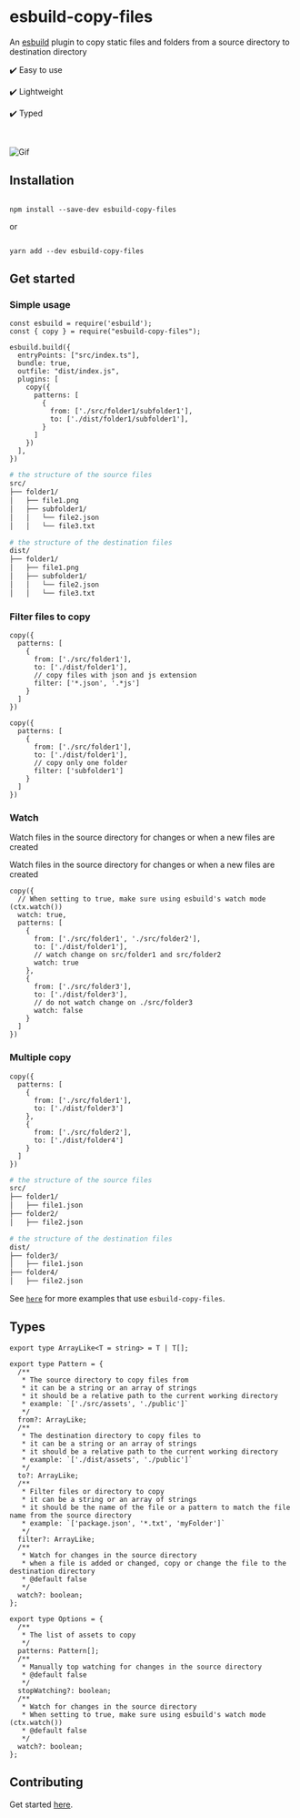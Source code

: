 # esbuild-copy-files

<p align="left">
An <a href="https://mui.com/material-ui/getting-started/overview/">esbuild</a> plugin to copy static files and folders from a source directory to destination directory</p>

<p>✔️ Easy to use</p>
<p>✔️ Lightweight</p>
<p>✔️ Typed</p>

<br />

![Gif](https://github.com/tiavina-mika/esbuild-copy-files/blob/main/screenshots/example.gif)

## Installation

```shell

npm install --save-dev esbuild-copy-files

```
or
```shell

yarn add --dev esbuild-copy-files
```

## Get started

### Simple usage
```tsx
const esbuild = require('esbuild');
const { copy } = require("esbuild-copy-files");

esbuild.build({
  entryPoints: ["src/index.ts"],
  bundle: true,
  outfile: "dist/index.js",
  plugins: [
    copy({
      patterns: [
        {
          from: ['./src/folder1/subfolder1'],
          to: ['./dist/folder1/subfolder1'],
        }
      ]
    })
  ],
})
```

```sh
# the structure of the source files
src/
├── folder1/
│   ├── file1.png
│   ├── subfolder1/
│   │   └── file2.json
│   │   └── file3.txt

# the structure of the destination files
dist/
├── folder1/
│   ├── file1.png
│   ├── subfolder1/
│   │   └── file2.json
│   │   └── file3.txt

```


### Filter files to copy
```tsx
copy({
  patterns: [
    {
      from: ['./src/folder1'],
      to: ['./dist/folder1'],
      // copy files with json and js extension
      filter: ['*.json', '.*js']
    }
  ]
})
```
```tsx
copy({
  patterns: [
    {
      from: ['./src/folder1'],
      to: ['./dist/folder1'],
      // copy only one folder
      filter: ['subfolder1']
    }
  ]
})
```

### Watch
<p>Watch files in the source directory for changes or when a new files are created</p>
<p>Watch files in the source directory for changes or when a new files are created</p>

```tsx
copy({
  // When setting to true, make sure using esbuild's watch mode (ctx.watch())
  watch: true,
  patterns: [
    {
      from: ['./src/folder1', './src/folder2'],
      to: ['./dist/folder1'],
      // watch change on src/folder1 and src/folder2
      watch: true
    },
    {
      from: ['./src/folder3'],
      to: ['./dist/folder3'],
      // do not watch change on ./src/folder3
      watch: false
    }
  ]
})
```

### Multiple copy
```tsx
copy({
  patterns: [
    {
      from: ['./src/folder1'],
      to: ['./dist/folder3']
    },
    {
      from: ['./src/folder2'],
      to: ['./dist/folder4']
    }
  ]
})
```

```sh
# the structure of the source files
src/
├── folder1/
│   ├── file1.json
├── folder2/
│   ├── file2.json

# the structure of the destination files
dist/
├── folder3/
│   ├── file1.json
├── folder4/
│   ├── file2.json

```

See [`here`](https://github.com/tiavina-mika/esbuild-copy-files-demo/tree/main/example) for more examples that use `esbuild-copy-files`.

## Types
```tsx
export type ArrayLike<T = string> = T | T[];

export type Pattern = {
  /**
   * The source directory to copy files from
   * it can be a string or an array of strings
   * it should be a relative path to the current working directory
   * example: `['./src/assets', './public']`
   */
  from?: ArrayLike;
  /**
   * The destination directory to copy files to
   * it can be a string or an array of strings
   * it should be a relative path to the current working directory
   * example: `['./dist/assets', './public']`
   */
  to?: ArrayLike;
  /**
   * Filter files or directory to copy
   * it can be a string or an array of strings
   * it should be the name of the file or a pattern to match the file name from the source directory
   * example: `['package.json', '*.txt', 'myFolder']`
   */
  filter?: ArrayLike;
  /**
   * Watch for changes in the source directory
   * when a file is added or changed, copy or change the file to the destination directory
   * @default false
   */
  watch?: boolean;
};

export type Options = {
  /**
   * The list of assets to copy
   */
  patterns: Pattern[];
  /**
   * Manually top watching for changes in the source directory
   * @default false
   */
  stopWatching?: boolean;
  /**
   * Watch for changes in the source directory
   * When setting to true, make sure using esbuild's watch mode (ctx.watch())
   * @default false
   */
  watch?: boolean;
};

```

## Contributing

Get started [here](https://github.com/tiavina-mika/esbuild-copy-files/blob/main/CONTRIBUTING.md).
